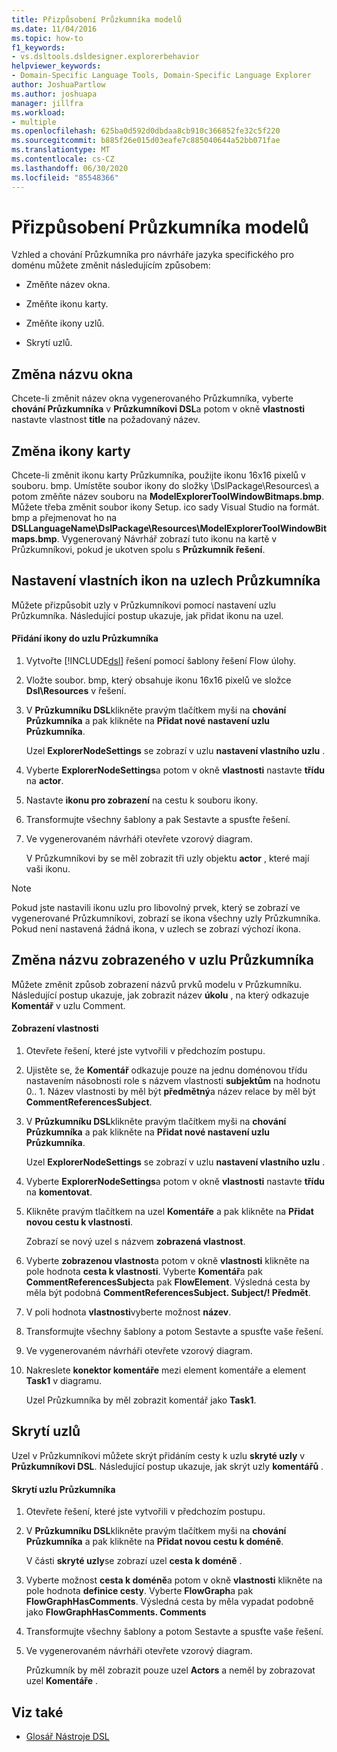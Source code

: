 ```yaml
---
title: Přizpůsobení Průzkumníka modelů
ms.date: 11/04/2016
ms.topic: how-to
f1_keywords:
- vs.dsltools.dsldesigner.explorerbehavior
helpviewer_keywords:
- Domain-Specific Language Tools, Domain-Specific Language Explorer
author: JoshuaPartlow
ms.author: joshuapa
manager: jillfra
ms.workload:
- multiple
ms.openlocfilehash: 625ba0d592d0dbdaa8cb910c366852fe32c5f220
ms.sourcegitcommit: b885f26e015d03eafe7c885040644a52bb071fae
ms.translationtype: MT
ms.contentlocale: cs-CZ
ms.lasthandoff: 06/30/2020
ms.locfileid: "85548366"
---
```

# <a name="customizing-the-model-explorer"></a>Přizpůsobení Průzkumníka modelů
Vzhled a chování Průzkumníka pro návrháře jazyka specifického pro doménu můžete změnit následujícím způsobem:

- Změňte název okna.

- Změňte ikonu karty.

- Změňte ikony uzlů.

- Skrytí uzlů.

## <a name="changing-the-window-title"></a>Změna názvu okna
 Chcete-li změnit název okna vygenerovaného Průzkumníka, vyberte **chování Průzkumníka** v **Průzkumníkovi DSL**a potom v okně **vlastnosti** nastavte vlastnost **title** na požadovaný název.

## <a name="changing-the-tab-icon"></a>Změna ikony karty
 Chcete-li změnit ikonu karty Průzkumníka, použijte ikonu 16x16 pixelů v souboru. bmp. Umístěte soubor ikony do složky \DslPackage\Resources\ a potom změňte název souboru na **ModelExplorerToolWindowBitmaps.bmp**. Můžete třeba změnit soubor ikony Setup. ico sady Visual Studio na formát. bmp a přejmenovat ho na **DSLLanguageName\DslPackage\Resources\ModelExplorerToolWindowBitmaps.bmp**. Vygenerovaný Návrhář zobrazí tuto ikonu na kartě v Průzkumníkovi, pokud je ukotven spolu s **Průzkumník řešení**.

## <a name="setting-custom-icons-on-explorer-nodes"></a>Nastavení vlastních ikon na uzlech Průzkumníka
 Můžete přizpůsobit uzly v Průzkumníkovi pomocí nastavení uzlu Průzkumníka. Následující postup ukazuje, jak přidat ikonu na uzel.

#### <a name="to-add-an-icon-to-an-explorer-node"></a>Přidání ikony do uzlu Průzkumníka

1. Vytvořte [!INCLUDE[dsl](../modeling/includes/dsl_md.md)] řešení pomocí šablony řešení Flow úlohy.

2. Vložte soubor. bmp, který obsahuje ikonu 16x16 pixelů ve složce **Dsl\Resources** v řešení.

3. V **Průzkumníku DSL**klikněte pravým tlačítkem myši na **chování Průzkumníka** a pak klikněte na **Přidat nové nastavení uzlu Průzkumníka**.

    Uzel **ExplorerNodeSettings** se zobrazí v uzlu **nastavení vlastního uzlu** .

4. Vyberte **ExplorerNodeSettings**a potom v okně **vlastnosti** nastavte **třídu** na **actor**.

5. Nastavte **ikonu pro zobrazení** na cestu k souboru ikony.

6. Transformujte všechny šablony a pak Sestavte a spusťte řešení.

7. Ve vygenerovaném návrháři otevřete vzorový diagram.

    V Průzkumníkovi by se měl zobrazit tři uzly objektu **actor** , které mají vaši ikonu.

> [!NOTE]
> Pokud jste nastavili ikonu uzlu pro libovolný prvek, který se zobrazí ve vygenerované Průzkumníkovi, zobrazí se ikona všechny uzly Průzkumníka. Pokud není nastavená žádná ikona, v uzlech se zobrazí výchozí ikona.

## <a name="changing-the-name-displayed-on-an-explorer-node"></a>Změna názvu zobrazeného v uzlu Průzkumníka
 Můžete změnit způsob zobrazení názvů prvků modelu v Průzkumníku. Následující postup ukazuje, jak zobrazit název **úkolu** , na který odkazuje **Komentář** v uzlu Comment.

#### <a name="to-display-a-property"></a>Zobrazení vlastnosti

1. Otevřete řešení, které jste vytvořili v předchozím postupu.

2. Ujistěte se, že **Komentář** odkazuje pouze na jednu doménovou třídu nastavením násobnosti role s názvem vlastnosti **subjektům** na hodnotu 0.. 1. Název vlastnosti by měl být **předmětný**a název relace by měl být **CommentReferencesSubject**.

3. V **Průzkumníku DSL**klikněte pravým tlačítkem myši na **chování Průzkumníka** a pak klikněte na **Přidat nové nastavení uzlu Průzkumníka**.

     Uzel **ExplorerNodeSettings** se zobrazí v uzlu **nastavení vlastního uzlu** .

4. Vyberte **ExplorerNodeSettings**a potom v okně **vlastnosti** nastavte **třídu** na **komentovat**.

5. Klikněte pravým tlačítkem na uzel **Komentáře** a pak klikněte na **Přidat novou cestu k vlastnosti**.

     Zobrazí se nový uzel s názvem **zobrazená vlastnost**.

6. Vyberte **zobrazenou vlastnost**a potom v okně **vlastnosti** klikněte na pole hodnota **cesta k vlastnosti**. Vyberte **Komentář**a pak **CommentReferencesSubject**a pak **FlowElement**. Výsledná cesta by měla být podobná **CommentReferencesSubject. Subject/! Předmět**.

7. V poli hodnota **vlastnosti**vyberte možnost **název**.

8. Transformujte všechny šablony a potom Sestavte a spusťte vaše řešení.

9. Ve vygenerovaném návrháři otevřete vzorový diagram.

10. Nakreslete **konektor komentáře** mezi element komentáře a element **Task1** v diagramu.

     Uzel Průzkumníka by měl zobrazit komentář jako **Task1**.

## <a name="hiding-nodes"></a>Skrytí uzlů
 Uzel v Průzkumníkovi můžete skrýt přidáním cesty k uzlu **skryté uzly** v **Průzkumníkovi DSL**. Následující postup ukazuje, jak skrýt uzly **komentářů** .

#### <a name="to-hide-an-explorer-node"></a>Skrytí uzlu Průzkumníka

1. Otevřete řešení, které jste vytvořili v předchozím postupu.

2. V **Průzkumníku DSL**klikněte pravým tlačítkem myši na **chování Průzkumníka** a pak klikněte na **Přidat novou cestu k doméně**.

     V části **skryté uzly**se zobrazí uzel **cesta k doméně** .

3. Vyberte možnost **cesta k doméně**a potom v okně **vlastnosti** klikněte na pole hodnota **definice cesty**. Vyberte **FlowGraph**a pak **FlowGraphHasComments**. Výsledná cesta by měla vypadat podobně jako **FlowGraphHasComments. Comments**

4. Transformujte všechny šablony a potom Sestavte a spusťte vaše řešení.

5. Ve vygenerovaném návrháři otevřete vzorový diagram.

     Průzkumník by měl zobrazit pouze uzel **Actors** a neměl by zobrazovat uzel **Komentáře** .

## <a name="see-also"></a>Viz také

- [Glosář Nástroje DSL](https://msdn.microsoft.com/ca5e84cb-a315-465c-be24-76aa3df276aa)
